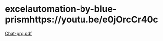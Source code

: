 # excelautomation-by-blue-prismhttps://youtu.be/e0jOrcCr40c
[Chat-prg.pdf](https://github.com/smartinternz02/SI-GuidedProject-6019-1634644668/files/7506240/Chat-prg.pdf)
